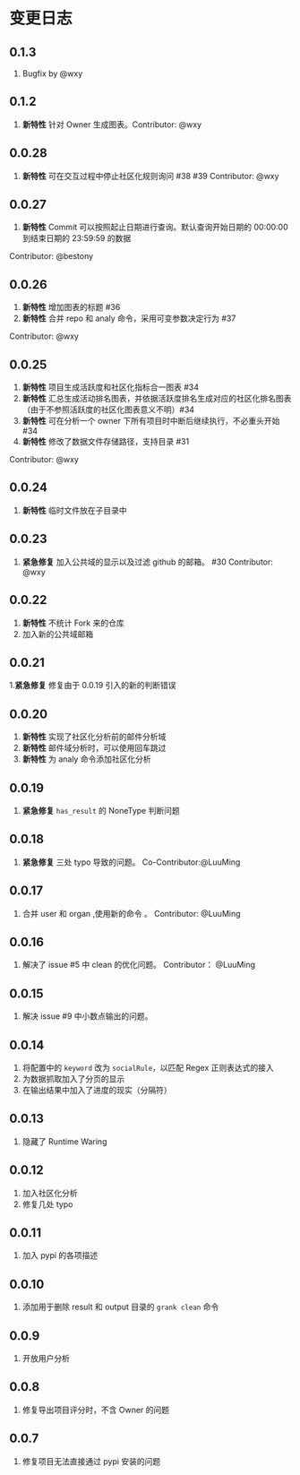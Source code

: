 # 变更日志

## 0.1.3
1. Bugfix by @wxy

## 0.1.2

1. **新特性** 针对 Owner 生成图表。Contributor: @wxy

## 0.0.28

1. **新特性** 可在交互过程中停止社区化规则询问 #38 #39 Contributor: @wxy

## 0.0.27

1. **新特性** Commit 可以按照起止日期进行查询。默认查询开始日期的 00:00:00 到结束日期的 23:59:59 的数据

Contributor: @bestony

## 0.0.26

1. **新特性** 增加图表的标题 #36
2. **新特性** 合并 repo 和 analy 命令，采用可变参数决定行为 #37

Contributor: @wxy

## 0.0.25

1. **新特性** 项目生成活跃度和社区化指标合一图表 #34
2. **新特性** 汇总生成活动排名图表，并依据活跃度排名生成对应的社区化排名图表（由于不参照活跃度的社区化图表意义不明）#34
3. **新特性** 可在分析一个 owner 下所有项目时中断后继续执行，不必重头开始 #34
4. **新特性** 修改了数据文件存储路径，支持目录 #31

Contributor: @wxy

## 0.0.24

1. **新特性** 临时文件放在子目录中

## 0.0.23

1. **紧急修复** 加入公共域的显示以及过滤 github 的邮箱。 #30 Contributor: @wxy

## 0.0.22

1. **新特性** 不统计 Fork 来的仓库
2. 加入新的公共域邮箱

## 0.0.21

1.**紧急修复** 修复由于 0.0.19 引入的新的判断错误

## 0.0.20

1. **新特性** 实现了社区化分析前的邮件分析域
2. **新特性** 邮件域分析时，可以使用回车跳过
3. **新特性** 为 analy 命令添加社区化分析

## 0.0.19

1. **紧急修复** `has_result` 的 NoneType 判断问题

## 0.0.18

1.  **紧急修复** 三处 typo 导致的问题。 Co-Contributor:@LuuMing

## 0.0.17

1. 合并 user 和 organ ,使用新的命令 。 Contributor: @LuuMing

## 0.0.16

1. 解决了 issue #5 中 clean 的优化问题。 Contributor： @LuuMing

## 0.0.15

1. 解决 issue #9 中小数点输出的问题。

## 0.0.14

1. 将配置中的 `keyword` 改为 `socialRule`，以匹配 Regex 正则表达式的接入
2. 为数据抓取加入了分页的显示
3. 在输出结果中加入了进度的现实（分隔符）

## 0.0.13

1. 隐藏了 Runtime Waring

## 0.0.12

1. 加入社区化分析
2. 修复几处 typo

## 0.0.11

1. 加入 pypi 的各项描述

## 0.0.10

1. 添加用于删除 result 和 output 目录的 `grank clean` 命令

## 0.0.9

1. 开放用户分析

## 0.0.8
1. 修复导出项目评分时，不含 Owner 的问题

## 0.0.7
1. 修复项目无法直接通过 pypi 安装的问题
